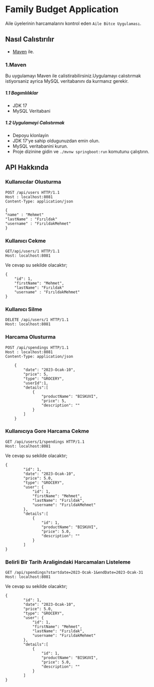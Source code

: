 # Family Budget Application

Aile üyelerinin harcamalarını kontrol eden `Aile Bütce Uygulaması`.

## Nasıl Calıstırılır

- [Maven](https://maven.apache.org/index.html) ile.

### 1.Maven

Bu uygulamayı Maven ile calistirabilirsiniz.Uygulamayı calıstırmak istiyorsaniz ayrica MySQL veritabanını da kurmanız
gerekir.

##### 1.1 Bagımlılıklar

- JDK 17
- MySQL Veritabani

##### 1.2 Uygulamayi Calıstırmak

- Depoyu klonlayin
- JDK 17'ye sahip oldugunuzdan emin olun.
- MySQL veritabanini kurun.
- Proje dizinine gidin ve `./mvnw springboot:run` komutunu çalıştırın.

## API Hakkında

### Kullanıcılar Olusturma

```
POST /api/users HTTP/1.1
Host : localhost:8081
Content-Type: application/json

{
"name" : "Mehmet"
"lastName" : "Fırıldak"
"username" : "FırıldakMehmet"
}
```

### Kullanıcı Cekme

```
GET/api/users/1 HTTP/1.1
Host: localhost:8081
```

Ve cevap su sekilde olacaktır;

```
{
    "id": 1,
    "firstName": "Mehmet",
    "lastName": "Fırıldak"
    "username" : "FırıldakMehmet"
}
```

### Kullanıcı Silme

```
DELETE /api/users/1 HTTP/1.1
Host: localhost:8081
```

### Harcama Olusturma

```
POST /api/spendings HTTP/1.1 
Host : localhost:8081
Content-Type: application/json

    {
        "date": "2023-Ocak-10",
        "price": 5,
        "type": "GROCERY",
        "userId":1,
        "details":[
            {
                "productName": "BISKUVI",
                "price": 5,
                "description": ""
            }
        ]
    }
```

### Kullanıcıya Gore Harcama Cekme

```
GET /api/users/1/spendings HTTP/1.1
Host: localhost:8081
```

Ve cevap su sekilde olacaktır;

```
{   
        "id": 1,
        "date": "2023-Ocak-10",
        "price": 5.0,
        "type": "GROCERY",
        "user": {
            "id": 1,
            "firstName": "Mehmet",
            "lastName": "Fırıldak",
            "username": "FırıldakMehmet"
        },
        "details":[
            {
                "id": 1,
                "productName": "BISKUVI",
                "price": 5.0,
                "description": ""
            }
        ]       
}

```

### Belirli Bir Tarih Araligindaki Harcamaları Listeleme
```
GET /api/spendings?startdate=2023-Ocak-1&endDate=2023-Ocak-31
Host: localhost:8081
```
Ve cevap su sekilde olacaktır;
  
```
{   
        "id": 1,
        "date": "2023-Ocak-10",
        "price": 5.0,
        "type": "GROCERY",
        "user": {
            "id": 1,
            "firstName": "Mehmet",
            "lastName": "Fırıldak",
            "username": "FırıldakMehmet"
        },
        "details":[
            {
                "id": 1,
                "productName": "BISKUVI",
                "price": 5.0,
                "description": ""
            }
        ]       
}
```